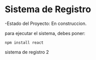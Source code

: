 <h1> Sistema de Registro</h1> 

-Estado del Proyecto: En construccion.

para ejecutar el sistema, debes poner:

```npm install react```

sistema de registro 2

